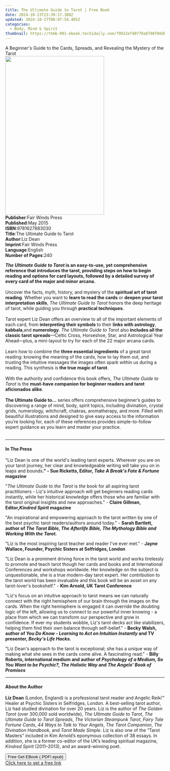 ```yaml
---
title: The Ultimate Guide to Tarot | Free Book
date: 2024-10-23T23:39:17.388Z
updated: 2024-10-27T00:07:54.405Z
categories:
  - Body, Mind & Spirit
thumbnail: https://thmb-001-ebook.techidaily.com/79922efd0778a8788f0ddba5c907a878bf2e429281bfb48eb320e2bb636bd01a.jpg
---
```

<main id="book-container">
  <div class="flex flex-col">
    <div class="book-brief flex-1 py-6 px-4 sm:p-6 md:py-10 md:px-8">
      <!-- brief-->
      <div class="book-brief-main">
        A Beginner's Guide to the Cards, Spreads, and Revealing the Mystery of
        the Tarot
      </div>
    </div>
    <div
      class="book-meta-info flex-1 grid gap-4 col-start-1 col-end-3 row-start-1 sm:mb-6 sm:grid-cols-4 lg:gap-6 lg:col-start-2 lg:row-end-6 lg:row-span-6 lg:mb-0"
    >
      <div
        class="book-meta-info-left place-content-center mt-4 p-4 text-sm leading-6 col-start-2 col-span-2 dark:text-slate-400"
      >
        <img
          class="w-full h-500 object-cover rounded-lg sm:h-255 sm:col-span-2 lg:col-span-full"
          src="https://img-001-ebook.techidaily.com/bc14be6c8d3bcc1dec213b53039a87fbff9b78d2017f3916f246608cf10d6b3e.jpg"
          alt=""
          width="312"
          height="500"
        />
      </div>
      <div
        class="book-meta-info-right mt-2 col-start-1 row-start-2 col-span-3 self-center"
      >
        <!-- meta data  -->
        <div class="flex flex-col px-4 md:px-8">
          <div class="flex-1">
            <strong>Publisher</strong>:<span class="px-2"
              >Fair Winds Press</span
            >
          </div>
          <div class="flex-1">
            <strong>Published</strong>:<span class="px-2">May 2015</span>
          </div>
          <div class="flex-1">
            <strong>ISBN</strong>:<span class="px-2">9781627883030</span>
          </div>
          <div class="flex-1">
            <strong>Title</strong>:<span class="px-2"
              >The Ultimate Guide to Tarot</span
            >
          </div>
          <div class="flex-1">
            <strong>Author</strong>:<span class="px-2">Liz Dean</span>
          </div>
          <div class="flex-1">
            <strong>Imprint</strong>:<span class="px-2">Fair Winds Press</span>
          </div>
          <div class="flex-1">
            <strong>Language</strong>:<span class="px-2">English</span>
          </div>
          <div class="flex-1">
            <strong>Number of Pages</strong>:<span class="px-2">240</span>
          </div>
        </div>
      </div>
    </div>
    <div class="book-description flex-1 py-6 px-4 sm:p-6 md:py-10 md:px-8">
      <div class="book-description-main">
        <div accordion-content="" id="description">
          <p>
            <b
              ><i>The Ultimate Guide to Tarot</i> is an easy-to-use, yet
              comprehensive reference that introduces the tarot, providing steps
              on how to begin reading and options for card layouts, followed by
              a detailed survey of every card of the major and minor arcana.</b
            ><br /><br />
            Uncover the facts, myth, history, and mystery of the
            <b>spiritual art of tarot reading</b>. Whether you want to
            <b>learn to read the cards</b> or
            <b>deepen your&nbsp;tarot interpretation skills</b>,
            <i>The Ultimate Guide to Tarot</i> honors the deep heritage of
            tarot, while guiding you through
            <b>practical techniques</b>.<br /><br />
            Tarot expert Liz Dean offers an overview to all of the important
            elements of each card, from <b>interpreting their symbols </b>to
            their <b>links with astrology</b>, <b>kabbala</b>,<b></b>and
            <b>numerology</b>. <i>The Ultimate Guide to Tarot</i> also<b>
              includes all the classic tarot spreads</b
            >—Celtic Cross, Horseshoe, Star, and Astrological Year Ahead—plus, a
            mini-layout to try for each of the 22 major arcana cards.<br /><br />
            Learn how to combine the <b>three essential ingredients</b> of a
            great tarot reading: knowing the meaning of the cards, how to lay
            them out, and trusting the intuitive messages the images often spark
            within us during a reading. This synthesis is<b>
              the true magic of tarot</b
            >.<br /><br />
            With the authority and confidence this book offers,
            <i>The Ultimate Guide to Tarot</i> is the
            <b
              >must-have companion for beginner readers and tarot aficionados
              alike</b
            >.<br /><br /><b>The Ultimate Guide to…</b> series offers
            comprehensive beginner’s guides to discovering a range of mind,
            body, spirit topics, including&nbsp;divination, crystal grids,
            numerology, witchcraft, chakras, aromatherapy, and more. Filled with
            beautiful illustrations and designed to give easy access to the
            information you’re looking for, each of these references provides
            simple-to-follow expert guidance as you learn and master your
            practice.<br />
            &nbsp;
          </p>
        </div>
        <div class="accordion-fader"></div>
      </div>
    </div>
    <div class="book-excerpts flex-1 py-6 px-4 sm:p-6 md:py-10 md:px-8">
      <!-- excerpts-->
      <div class="book-excerpts-main">
        <hr />
        <h4 class="placeholder placeholder-heading">
          <span>In The Press</span>
        </h4>
        <p></p>
        <p>
          "Liz Dean is one of the world's leading tarot experts. Wherever you
          are on your tarot journey, her clear and knowledgeable writing will
          take you on in leaps and bounds<b>." - </b
          ><b
            >Sue Ricketts, Editor,
            <i>Take A Break's Fate &amp; Fortune</i> magazine</b
          >
        </p>
        <p>
          "<i>The Ultimate Guide to the Tarot</i> is <i>the</i> book for all
          aspiring tarot practitioners - Liz's intuitive approach will get
          beginners reading cards instantly, while her historical knowledge
          offers those who are familiar with the tarot original insights and new
          approaches." - <b>Claire Gillman, Editor,</b
          ><i><b>Kindred Spirit </b></i><b>magazine</b>
        </p>
        <p>
          "An inspirational and empowering approach to the tarot written by one
          of the best psychic tarot readers/authors around today." -
          <b
            >Sarah Bartlett, author of
            <i
              >The Tarot Bible, The Afterlife Bible, The Mythology Bible and
              Working With the Tarot.</i
            ></b
          >
        </p>
        <p>
          "Liz is the most inspiring tarot teacher and reader I've ever met." -
          <b>Jayne Wallace, Founder, Psychic Sisters at Selfridges, London</b>
        </p>
        <p>
          "Liz Dean is a prominent driving force in the tarot world and works
          tirelessly to promote and teach tarot though her cards and books and
          at International Conferences and workshops worldwide. Her knowledge on
          the subject is unquestionable, she is a true modern-day tarot expert.
          Her contribution to the tarot world has been invaluable and this book
          will be an asset on any tarot-lover's bookshelf." -
          <b>Kim Arnold, UK Tarot Conference</b>
        </p>
        <p>
          "Liz's focus on an intuitive approach to tarot means we can naturally
          connect with the right hemisphere of our brain through the images on
          the cards. When the right hemisphere is engaged it can override the
          doubting logic of the left, allowing us to connect to our powerful
          inner knowing - a place from which we can transform our perspective
          and grow in confidence. If ever my students wobble, Liz's tarot decks
          act like stabilizers, helping them find their own balance through
          self-belief." -
          <b
            >Becky Walsh, author of
            <i>You Do Know - Learning to Act on Intuition Instantly</i> and TV
            presenter, <i>Becky's Life Hacks.</i></b
          >
        </p>
        <p>
          "Liz Dean's approach to the tarot is exceptional; she has a unique way
          of making what she sees in the cards come alive. A fascinating read."
          -
          <b
            >Billy Roberts, international medium and author of<i>
              Psychology of a Medium, So You Want to be Psychic?, The Holistic
              Way </i
            >and<i> The Angels' Book of Promises</i></b
          >
        </p>
        <p></p>
      </div>
    </div>
    <div class="book-about-author flex-1 py-6 px-4 sm:p-6 md:py-10 md:px-8">
      <!-- about author-->
      <div class="book-main-author-main">
        <hr />
        <h4 class="placeholder placeholder-heading">
          <span>About the Author</span>
        </h4>
        <p></p>
        <p>
          <b>Liz Dean</b> (London, England) is a professional tarot reader and
          Angelic Reiki™ Healer at Psychic Sisters in Selfridges, London. A
          best-selling tarot author, Liz had studied divination for over 20
          years. Liz is the author of <i>The Golden Tarot</i> (over 300,000 sold
          worldwide),&nbsp;<i>The Ultimate Guide to Tarot</i>,
          <i>The Ultimate Guide to Tarot Spreads</i>,
          <i>The Victorian Steampunk Tarot</i>, <i>Fairy Tale Fortune Cards</i>,
          <i>44 Ways to Talk to Your Angels</i>, <i>The Tarot Companion</i>,
          <i>The Divination Handbook</i>, and <i>Tarot Made Simple</i>.&nbsp;Liz
          is also one of the “Tarot Masters” included in Kim Arnold’s eponymous
          collection of 38 essays. In addition, she is a former co-editor of the
          UK’s leading spiritual magazine, <i>Kindred Spirit</i> (2011–2013),
          and an award-winning poet.
        </p>
        <p></p>
      </div>
    </div>
    <div class="book-free-get flex-1 py-6 px-4 sm:p-6 md:py-10 md:px-8">
      <button
        id="btn-free-get"
        class="bg-blue-500 hover:bg-blue-700 text-white font-bold py-2 px-4 rounded"
      >
        Free Get EBook (.PDF/.epub)
      </button>
      <div id="countdown-display" class="px-2 text-lg mt-2"></div>
      <a
        id="free-link"
        class="hidden bg-blue-500 hover:bg-blue-700 text-white font-bold py-2 px-4 rounded"
        href="https://www.ebooks.com/en-us/book/210199567/the-ultimate-guide-to-tarot/liz-dean/"
        target="_blank"
        >Click here to get a free link</a
      >
    </div>
    <script>
      let countdownTime = 0;
      let countdownInterval = null;
      document
        .getElementById('btn-free-get')
        .addEventListener('click', startCountdown);
      function startCountdown() {
        countdownTime = new Date().getTime() + 60000 * 3;
        countdownInterval = setInterval(updateCountdown, 1000);
        document.getElementById('btn-free-get').disabled = true;
        document
          .getElementById('btn-free-get')
          .classList.add('bg-gray-500', 'cursor-not-allowed');
      }
      function updateCountdown() {
        let currentTime = new Date().getTime();
        let timeLeft = countdownTime - currentTime;
        let secondsLeft = Math.floor(timeLeft / 1000);
        document.getElementById('countdown-display').innerHTML =
          `Remaining time: ${secondsLeft} seconds.`;
        if (secondsLeft <= 0) {
          clearInterval(countdownInterval);
          document.getElementById('btn-free-get').classList.add('hidden');
          document.getElementById('free-link').classList.remove('hidden');
          document.getElementById('countdown-display').innerHTML = '';
        }
      }
    </script>
  </div>
</main>

<ins class="adsbygoogle"
      style="display:block"
      data-ad-client="ca-pub-7571918770474297"
      data-ad-slot="8358498916"
      data-ad-format="auto"
      data-full-width-responsive="true"></ins>
    